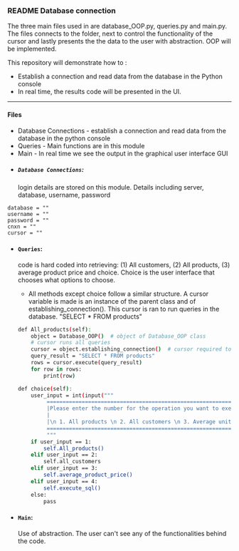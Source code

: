 ### README Database connection 
The three main files used in are database_OOP.py, queries.py and main.py. The files connects to the folder, next to 
control the functionality of the cursor and lastly presents the the data to the user with abstraction. 
OOP will be implemented. 

This repository will demonstrate how to :
- Establish a connection and read data from the database in the Python console
- In real time, the results code will be presented in the UI. 

---
#### Files
* Database Connections - establish a connection and read data from the database in the python console
* Queries - Main functions are in this module 
* Main - In real time we see the output in the graphical user interface GUI

- ##### ```Database Connections```: 
    login details are stored on this module. Details including 
    server, database, username, password 
```   
database = ""
username = ""
password = ""
cnxn = ""
cursor = ""
```
- #### ```Queries```: 
    code is hard coded into retrieving: (1) All customers, (2) All products, (3) average product price and choice.
Choice is the user interface that chooses what options to choose.
    - All methods except choice follow a similar structure. A cursor variable is made is an instance of the parent class 
    and of establishing_connection(). This cursor is ran to run queries in the database. "SELECT * FROM products" 
    
    ```bash    
  def All_products(self):
        object = Database_OOP()  # object of Database_OOP class
        # cursor runs all queries
        cursor = object.establishing_connection()  # cursor required to run queries in databse
        query_result = "SELECT * FROM products"
        rows = cursor.execute(query_result)
        for row in rows:
            print(row)
  
  def choice(self):
        user_input = int(input("""
             ==========================================================================================
             |Please enter the number for the operation you want to execute::                         |
             |                                                                                        |
             |\n 1. All products \n 2. All customers \n 3. Average unit price \n 4. Fetch Many\n ))   |
             ==========================================================================================
             """
        if user_input == 1: 
            self.All_products()
        elif user_input == 2:
            self.all_customers
        elif user_input == 3:
            self.average_product_price()
        elif user_input == 4:
            self.execute_sql()
        else:
            pass
  
  ```
- #### ```Main```:
    Use of abstraction. The user can't see any of the functionalities behind the code. 




